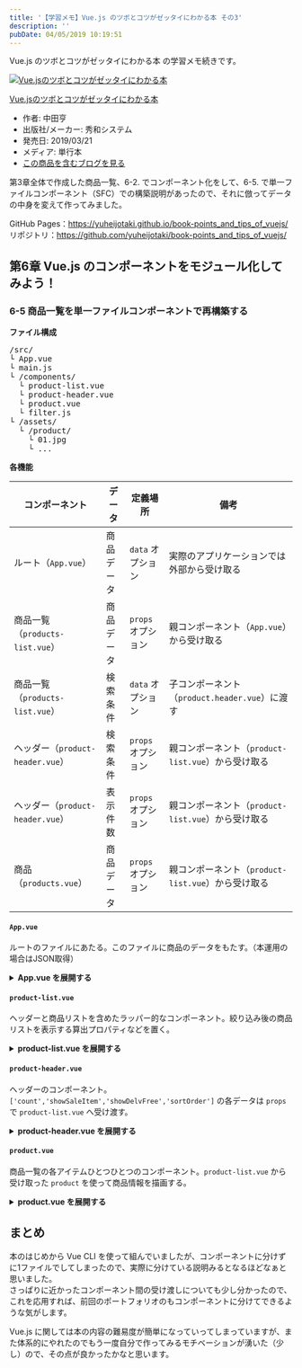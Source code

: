 ```yaml
---
title: '【学習メモ】Vue.js のツボとコツがゼッタイにわかる本 その3'
description: ''
pubDate: 04/05/2019 10:19:51
---
```


<p>Vue.js のツボとコツがゼッタイにわかる本 の学習メモ続きです。</p>

<p><div class="hatena-asin-detail"><a href="http://www.amazon.co.jp/exec/obidos/ASIN/4798056499/hatena-blog-22/"><img src="https://cdn-ak.f.st-hatena.com/images/fotolife/j/jotaki/20190726/20190726111922.jpg" class="hatena-asin-detail-image" alt="Vue.jsのツボとコツがゼッタイにわかる本" title="Vue.jsのツボとコツがゼッタイにわかる本"></a><div class="hatena-asin-detail-info"><p class="hatena-asin-detail-title"><a href="http://www.amazon.co.jp/exec/obidos/ASIN/4798056499/hatena-blog-22/">Vue.jsのツボとコツがゼッタイにわかる本</a></p><ul><li><span class="hatena-asin-detail-label">作者:</span> 中田亨</li><li><span class="hatena-asin-detail-label">出版社/メーカー:</span> 秀和システム</li><li><span class="hatena-asin-detail-label">発売日:</span> 2019/03/21</li><li><span class="hatena-asin-detail-label">メディア:</span> 単行本</li><li><a href="http://d.hatena.ne.jp/asin/4798056499/hatena-blog-22" target="_blank">この商品を含むブログを見る</a></li></ul></div><div class="hatena-asin-detail-foot"></div></div></p>

<p>第3章全体で作成した商品一覧、6-2. でコンポーネント化をして、6-5. で単一ファイルコンポーネント（SFC）での構築説明があったので、それに倣ってデータの中身を変えて作ってみました。</p>

<p>GitHub Pages：<a href="https://yuheijotaki.github.io/book-points_and_tips_of_vuejs/">https://yuheijotaki.github.io/book-points_and_tips_of_vuejs/</a><br/>
リポジトリ：<a href="https://github.com/yuheijotaki/book-points_and_tips_of_vuejs/">https://github.com/yuheijotaki/book-points_and_tips_of_vuejs/</a></p>

<h2>第6章 Vue.js のコンポーネントをモジュール化してみよう！</h2>

<h3>6-5 商品一覧を単一ファイルコンポーネントで再構築する</h3>

<p><strong>ファイル構成</strong></p>

<pre class="code" data-lang="" data-unlink>/src/
└ App.vue
└ main.js
└ /components/
  └ product-list.vue
  └ product-header.vue
  └ product.vue
  └ filter.js
└ /assets/
  └ /product/
    └ 01.jpg
    └ ...</pre>

<p><strong>各機能</strong></p>

<table>
<thead>
<tr>
<th> コンポーネント                   </th>
<th> データ     </th>
<th> 定義場所           </th>
<th> 備考                                               </th>
</tr>
</thead>
<tbody>
<tr>
<td> ルート（<code>App.vue</code>）              </td>
<td> 商品データ </td>
<td> <code>data</code> オプション  </td>
<td> 実際のアプリケーションでは外部から受け取る         </td>
</tr>
<tr>
<td> 商品一覧（<code>products-list.vue</code>）  </td>
<td> 商品データ </td>
<td> <code>props</code> オプション </td>
<td> 親コンポーネント（<code>App.vue</code>）から受け取る          </td>
</tr>
<tr>
<td> 商品一覧（<code>products-list.vue</code>）  </td>
<td> 検索条件   </td>
<td> <code>data</code> オプション  </td>
<td> 子コンポーネント（<code>product.header.vue</code>）に渡す     </td>
</tr>
<tr>
<td> ヘッダー（<code>product-header.vue</code>） </td>
<td> 検索条件   </td>
<td> <code>props</code> オプション </td>
<td> 親コンポーネント（<code>product-list.vue</code>）から受け取る </td>
</tr>
<tr>
<td> ヘッダー（<code>product-header.vue</code>） </td>
<td> 表示件数   </td>
<td> <code>props</code> オプション </td>
<td> 親コンポーネント（<code>product-list.vue</code>）から受け取る </td>
</tr>
<tr>
<td> 商品（<code>products.vue</code>）           </td>
<td> 商品データ </td>
<td> <code>props</code> オプション </td>
<td> 親コンポーネント（<code>product-list.vue</code>）から受け取る </td>
</tr>
</tbody>
</table>

<h4><code>App.vue</code></h4>

<p>ルートのファイルにあたる。このファイルに商品のデータをもたす。（本運用の場合はJSON取得）</p>

<p><details><summary><strong>App.vue を展開する</strong></summary><div></p>

<pre class="code lang-html" data-lang="html" data-unlink><span class="synIdentifier">&lt;</span>template<span class="synIdentifier">&gt;</span>
  <span class="synIdentifier">&lt;</span><span class="synStatement">div</span><span class="synIdentifier"> </span><span class="synType">id</span><span class="synIdentifier">=</span><span class="synConstant">&quot;app&quot;</span><span class="synIdentifier">&gt;</span>
    <span class="synIdentifier">&lt;</span>product-list<span class="synIdentifier"> v-bind:products=</span><span class="synConstant">&quot;products&quot;</span><span class="synIdentifier">&gt;&lt;/</span>product-list<span class="synIdentifier">&gt;</span>
  <span class="synIdentifier">&lt;/</span><span class="synStatement">div</span><span class="synIdentifier">&gt;</span>
<span class="synIdentifier">&lt;/</span>template<span class="synIdentifier">&gt;</span>

<span class="synIdentifier">&lt;</span><span class="synStatement">script</span><span class="synIdentifier">&gt;</span>
<span class="synStatement">import</span><span class="synSpecial"> productList from </span><span class="synConstant">'./components/product-list.vue'</span><span class="synSpecial">;</span>

<span class="synStatement">export</span><span class="synSpecial"> </span><span class="synStatement">default</span><span class="synSpecial"> </span><span class="synIdentifier">{</span>
<span class="synSpecial">  name: </span><span class="synConstant">'App'</span><span class="synSpecial">,</span>
<span class="synSpecial">  components: </span><span class="synIdentifier">{</span>
<span class="synSpecial">    </span><span class="synConstant">'product-list'</span><span class="synSpecial">: productList</span>
<span class="synSpecial">  </span><span class="synIdentifier">}</span><span class="synSpecial">,</span>
<span class="synSpecial">  data: </span><span class="synIdentifier">function</span><span class="synSpecial"> </span>()<span class="synSpecial"> </span><span class="synIdentifier">{</span>
<span class="synSpecial">    </span><span class="synStatement">return</span><span class="synSpecial"> </span><span class="synIdentifier">{</span>
<span class="synSpecial">      </span><span class="synComment">// 商品リスト</span>
<span class="synSpecial">      products: </span><span class="synIdentifier">[</span>
<span class="synSpecial">        </span><span class="synIdentifier">{</span>
<span class="synSpecial">          id: </span><span class="synConstant">'01'</span><span class="synSpecial">,</span>
<span class="synSpecial">          name: </span><span class="synConstant">'紫いものビスケット'</span><span class="synSpecial">,</span>
<span class="synSpecial">          price: </span>1580<span class="synSpecial">,</span>
<span class="synSpecial">          image: require</span>(<span class="synConstant">&quot;./assets/product/01.jpg&quot;</span>)<span class="synSpecial">,</span>
<span class="synSpecial">          delv: </span>0<span class="synSpecial">,</span>
<span class="synSpecial">          isSale: </span><span class="synConstant">true</span>
<span class="synSpecial">        </span><span class="synIdentifier">}</span><span class="synSpecial">,</span>
<span class="synSpecial">        </span><span class="synIdentifier">{</span>
<span class="synSpecial">          id: </span><span class="synConstant">'02'</span><span class="synSpecial">,</span>
<span class="synSpecial">           ...</span>
</pre>

<p></div></details></p>

<h4><code>product-list.vue</code></h4>

<p>ヘッダーと商品リストを含めたラッパー的なコンポーネント。絞り込み後の商品リストを表示する算出プロパティなどを置く。</p>

<p><details><summary><strong>product-list.vue を展開する</strong></summary><div></p>

<pre class="code lang-html" data-lang="html" data-unlink><span class="synIdentifier">&lt;</span>template<span class="synIdentifier">&gt;</span>
  <span class="synIdentifier">&lt;</span><span class="synStatement">div</span><span class="synIdentifier"> </span><span class="synType">class</span><span class="synIdentifier">=</span><span class="synConstant">&quot;wrapper&quot;</span><span class="synIdentifier">&gt;</span>
    <span class="synIdentifier">&lt;</span>product-header
<span class="synIdentifier">      v-bind:count=</span><span class="synConstant">&quot;filteredList.length&quot;</span>
<span class="synIdentifier">      v-bind:showSaleItem=</span><span class="synConstant">&quot;showSaleItem&quot;</span>
<span class="synIdentifier">      v-bind:showDelvFree=</span><span class="synConstant">&quot;showDelvFree&quot;</span>
<span class="synIdentifier">      v-bind:sortOrder=</span><span class="synConstant">&quot;sortOrder&quot;</span>
<span class="synIdentifier">      v-on:showSaleItemChanged=</span><span class="synConstant">&quot;showSaleItem=!showSaleItem&quot;</span>
<span class="synIdentifier">      v-on:showDelvFreeChanged=</span><span class="synConstant">&quot;showDelvFree=!showDelvFree&quot;</span>
<span class="synIdentifier">      v-on:sortOrderChanged=</span><span class="synConstant">&quot;sortOrderChanged&quot;</span><span class="synIdentifier">&gt;</span>
    <span class="synIdentifier">&lt;/</span>product-header<span class="synIdentifier">&gt;</span>
    <span class="synIdentifier">&lt;</span><span class="synStatement">div</span><span class="synIdentifier"> </span><span class="synType">class</span><span class="synIdentifier">=</span><span class="synConstant">&quot;list&quot;</span><span class="synIdentifier">&gt;</span>
      <span class="synIdentifier">&lt;</span>product
<span class="synIdentifier">        v-</span><span class="synType">for</span><span class="synIdentifier">=</span><span class="synConstant">&quot;product in filteredList&quot;</span>
<span class="synIdentifier">        v-bind:product=</span><span class="synConstant">&quot;product&quot;</span>
<span class="synIdentifier">        v-bind:key=</span><span class="synConstant">&quot;product.id&quot;</span><span class="synIdentifier">&gt;</span>
      <span class="synIdentifier">&lt;/</span>product<span class="synIdentifier">&gt;</span>
    <span class="synIdentifier">&lt;/</span><span class="synStatement">div</span><span class="synIdentifier">&gt;</span>
  <span class="synIdentifier">&lt;/</span><span class="synStatement">div</span><span class="synIdentifier">&gt;</span>
<span class="synIdentifier">&lt;/</span>template<span class="synIdentifier">&gt;</span>

<span class="synIdentifier">&lt;</span><span class="synStatement">script</span><span class="synIdentifier">&gt;</span>
<span class="synSpecial">  ...</span>
</pre>

<p></div></details></p>

<h4><code>product-header.vue</code></h4>

<p>ヘッダーのコンポーネント。<br/>
<code>['count','showSaleItem','showDelvFree','sortOrder']</code> の各データは <code>props</code> で <code>product-list.vue</code> へ受け渡す。</p>

<p><details><summary><strong>product-header.vue を展開する</strong></summary><div></p>

<pre class="code lang-html" data-lang="html" data-unlink><span class="synIdentifier">&lt;</span>template<span class="synIdentifier">&gt;</span>
  <span class="synIdentifier">&lt;</span>header<span class="synIdentifier">&gt;</span>
    <span class="synIdentifier">&lt;</span><span class="synStatement">div</span><span class="synIdentifier"> </span><span class="synType">class</span><span class="synIdentifier">=</span><span class="synConstant">&quot;result&quot;</span><span class="synIdentifier">&gt;</span>
      検索結果：<span class="synIdentifier">&lt;</span><span class="synStatement">span</span><span class="synIdentifier"> </span><span class="synType">class</span><span class="synIdentifier">=</span><span class="synConstant">&quot;count&quot;</span><span class="synIdentifier">&gt;</span>{{count}}<span class="synIdentifier">&lt;/</span><span class="synStatement">span</span><span class="synIdentifier">&gt;</span> 件
    <span class="synIdentifier">&lt;/</span><span class="synStatement">div</span><span class="synIdentifier">&gt;</span>
    <span class="synIdentifier">&lt;</span><span class="synStatement">div</span><span class="synIdentifier"> </span><span class="synType">class</span><span class="synIdentifier">=</span><span class="synConstant">&quot;condition&quot;</span><span class="synIdentifier">&gt;</span>
      <span class="synIdentifier">&lt;</span><span class="synStatement">div</span><span class="synIdentifier"> </span><span class="synType">class</span><span class="synIdentifier">=</span><span class="synConstant">&quot;target&quot;</span><span class="synIdentifier">&gt;</span>
        <span class="synIdentifier">&lt;</span><span class="synStatement">label</span><span class="synIdentifier">&gt;</span>
          <span class="synIdentifier">&lt;</span><span class="synStatement">input</span><span class="synIdentifier"> </span><span class="synType">type</span><span class="synIdentifier">=</span><span class="synConstant">&quot;checkbox&quot;</span>
<span class="synIdentifier">            v-bind:</span><span class="synType">checked</span><span class="synIdentifier">=</span><span class="synConstant">&quot;showSaleItem&quot;</span>
<span class="synIdentifier">            v-on:change=</span><span class="synConstant">&quot;$emit('showSaleItemChanged')&quot;</span>
<span class="synIdentifier">          &gt;</span> セール対象 <span class="synIdentifier">&lt;</span><span class="synStatement">code</span><span class="synIdentifier">&gt;</span>{{showSaleItem}}<span class="synIdentifier">&lt;/</span><span class="synStatement">code</span><span class="synIdentifier">&gt;&lt;/</span><span class="synStatement">label</span><span class="synIdentifier">&gt;</span>
        <span class="synIdentifier">&lt;</span><span class="synStatement">label</span><span class="synIdentifier">&gt;</span>
          <span class="synIdentifier">&lt;</span><span class="synStatement">input</span><span class="synIdentifier"> </span><span class="synType">type</span><span class="synIdentifier">=</span><span class="synConstant">&quot;checkbox&quot;</span>
<span class="synIdentifier">            v-bind:</span><span class="synType">checked</span><span class="synIdentifier">=</span><span class="synConstant">&quot;showDelvFree&quot;</span>
<span class="synIdentifier">            v-on:change=</span><span class="synConstant">&quot;$emit('showDelvFreeChanged')&quot;</span>
<span class="synIdentifier">          &gt;</span> 送料無料 <span class="synIdentifier">&lt;</span><span class="synStatement">code</span><span class="synIdentifier">&gt;</span>{{showDelvFree}}<span class="synIdentifier">&lt;/</span><span class="synStatement">code</span><span class="synIdentifier">&gt;&lt;/</span><span class="synStatement">label</span><span class="synIdentifier">&gt;</span>
      <span class="synIdentifier">&lt;/</span><span class="synStatement">div</span><span class="synIdentifier">&gt;</span>
      <span class="synIdentifier">&lt;</span><span class="synStatement">div</span><span class="synIdentifier"> </span><span class="synType">class</span><span class="synIdentifier">=</span><span class="synConstant">&quot;sort&quot;</span><span class="synIdentifier">&gt;</span>
        <span class="synIdentifier">&lt;</span><span class="synStatement">label</span><span class="synIdentifier"> </span><span class="synType">for</span><span class="synIdentifier">=</span><span class="synConstant">&quot;sort&quot;</span><span class="synIdentifier">&gt;</span>並び替え <span class="synIdentifier">&lt;</span><span class="synStatement">code</span><span class="synIdentifier">&gt;</span>{{sortOrder}}<span class="synIdentifier">&lt;/</span><span class="synStatement">code</span><span class="synIdentifier">&gt;&lt;/</span><span class="synStatement">label</span><span class="synIdentifier">&gt;</span>
        <span class="synIdentifier">&lt;</span><span class="synStatement">select</span><span class="synIdentifier"> </span><span class="synType">id</span><span class="synIdentifier">=</span><span class="synConstant">&quot;sort&quot;</span>
<span class="synIdentifier">          v-bind:</span><span class="synType">value</span><span class="synIdentifier">=</span><span class="synConstant">&quot;sortOrder&quot;</span>
<span class="synIdentifier">          v-on:change=</span><span class="synConstant">&quot;$emit('sortOrderChanged',parseInt($event.target.value))&quot;</span>
<span class="synIdentifier">        &gt;</span>
          <span class="synIdentifier">&lt;</span><span class="synStatement">option</span><span class="synIdentifier"> </span><span class="synType">value</span><span class="synIdentifier">=</span><span class="synConstant">&quot;1&quot;</span><span class="synIdentifier">&gt;</span>標準<span class="synIdentifier">&lt;/</span><span class="synStatement">option</span><span class="synIdentifier">&gt;</span>
          <span class="synIdentifier">&lt;</span><span class="synStatement">option</span><span class="synIdentifier"> </span><span class="synType">value</span><span class="synIdentifier">=</span><span class="synConstant">&quot;2&quot;</span><span class="synIdentifier">&gt;</span>価格が安い順<span class="synIdentifier">&lt;/</span><span class="synStatement">option</span><span class="synIdentifier">&gt;</span>
        <span class="synIdentifier">&lt;/</span><span class="synStatement">select</span><span class="synIdentifier">&gt;</span>
      <span class="synIdentifier">&lt;/</span><span class="synStatement">div</span><span class="synIdentifier">&gt;</span>
    <span class="synIdentifier">&lt;/</span><span class="synStatement">div</span><span class="synIdentifier">&gt;</span>
  <span class="synIdentifier">&lt;/</span>header<span class="synIdentifier">&gt;</span>
<span class="synIdentifier">&lt;/</span>template<span class="synIdentifier">&gt;</span>

<span class="synIdentifier">&lt;</span><span class="synStatement">script</span><span class="synIdentifier">&gt;</span>
<span class="synStatement">export</span><span class="synSpecial"> </span><span class="synStatement">default</span><span class="synSpecial"> </span><span class="synIdentifier">{</span>
<span class="synSpecial">  name: </span><span class="synConstant">'productHeader'</span><span class="synSpecial">,</span>
<span class="synSpecial">  props: </span><span class="synIdentifier">[</span><span class="synConstant">'count'</span><span class="synSpecial">,</span><span class="synConstant">'showSaleItem'</span><span class="synSpecial">,</span><span class="synConstant">'showDelvFree'</span><span class="synSpecial">,</span><span class="synConstant">'sortOrder'</span><span class="synIdentifier">]</span>
<span class="synIdentifier">}</span>
<span class="synIdentifier">&lt;/</span><span class="synStatement">script</span><span class="synIdentifier">&gt;</span>

...
</pre>

<p></div></details></p>

<h4><code>product.vue</code></h4>

<p>商品一覧の各アイテムひとつひとつのコンポーネント。<code>product-list.vue</code> から受け取った <code>product</code> を使って商品情報を描画する。</p>

<p><details><summary><strong>product.vue を展開する</strong></summary><div></p>

<pre class="code lang-html" data-lang="html" data-unlink><span class="synIdentifier">&lt;</span>template<span class="synIdentifier">&gt;</span>
  <span class="synIdentifier">&lt;</span><span class="synStatement">div</span><span class="synIdentifier"> </span><span class="synType">class</span><span class="synIdentifier">=</span><span class="synConstant">&quot;item&quot;</span><span class="synIdentifier">&gt;</span>
    <span class="synIdentifier">&lt;</span><span class="synStatement">ul</span><span class="synIdentifier"> </span><span class="synType">class</span><span class="synIdentifier">=</span><span class="synConstant">&quot;icon&quot;</span><span class="synIdentifier">&gt;</span>
      <span class="synIdentifier">&lt;</span>template<span class="synIdentifier"> v-if=</span><span class="synConstant">&quot;product.isSale&quot;</span><span class="synIdentifier">&gt;</span>
        <span class="synIdentifier">&lt;</span><span class="synStatement">li</span><span class="synIdentifier"> </span><span class="synType">class</span><span class="synIdentifier">=</span><span class="synConstant">&quot;sale&quot;</span><span class="synIdentifier">&gt;&lt;</span><span class="synStatement">span</span><span class="synIdentifier">&gt;</span>SALE<span class="synIdentifier">&lt;/</span><span class="synStatement">span</span><span class="synIdentifier">&gt;&lt;/</span><span class="synStatement">li</span><span class="synIdentifier">&gt;</span>
      <span class="synIdentifier">&lt;/</span>template<span class="synIdentifier">&gt;</span>
      <span class="synIdentifier">&lt;</span>template<span class="synIdentifier"> v-if=</span><span class="synConstant">&quot;product.delv == 0&quot;</span><span class="synIdentifier">&gt;</span>
        <span class="synIdentifier">&lt;</span><span class="synStatement">li</span><span class="synIdentifier"> </span><span class="synType">class</span><span class="synIdentifier">=</span><span class="synConstant">&quot;delv&quot;</span><span class="synIdentifier">&gt;&lt;</span><span class="synStatement">span</span><span class="synIdentifier">&gt;</span>送料無料<span class="synIdentifier">&lt;/</span><span class="synStatement">span</span><span class="synIdentifier">&gt;&lt;/</span><span class="synStatement">li</span><span class="synIdentifier">&gt;</span>
      <span class="synIdentifier">&lt;/</span>template<span class="synIdentifier">&gt;</span>
      <span class="synIdentifier">&lt;</span>template<span class="synIdentifier"> v-else&gt;</span>
        <span class="synIdentifier">&lt;</span><span class="synStatement">li</span><span class="synIdentifier"> </span><span class="synType">class</span><span class="synIdentifier">=</span><span class="synConstant">&quot;delv&quot;</span><span class="synIdentifier">&gt;&lt;</span><span class="synStatement">span</span><span class="synIdentifier">&gt;</span>送料 ¥{{product.delv | number_format}}<span class="synIdentifier">&lt;/</span><span class="synStatement">span</span><span class="synIdentifier">&gt;&lt;/</span><span class="synStatement">li</span><span class="synIdentifier">&gt;</span>
      <span class="synIdentifier">&lt;/</span>template<span class="synIdentifier">&gt;</span>
    <span class="synIdentifier">&lt;/</span><span class="synStatement">ul</span><span class="synIdentifier">&gt;</span>
    <span class="synIdentifier">&lt;</span>figure<span class="synIdentifier">&gt;</span>
      <span class="synIdentifier">&lt;</span><span class="synStatement">img</span><span class="synIdentifier"> v-bind:</span><span class="synType">src</span><span class="synIdentifier">=</span><span class="synConstant">&quot;product.image&quot;</span><span class="synIdentifier">&gt;</span>
    <span class="synIdentifier">&lt;/</span>figure<span class="synIdentifier">&gt;</span>
    <span class="synIdentifier">&lt;</span><span class="synStatement">div</span><span class="synIdentifier"> </span><span class="synType">class</span><span class="synIdentifier">=</span><span class="synConstant">&quot;meta&quot;</span><span class="synIdentifier">&gt;</span>
      <span class="synIdentifier">&lt;</span><span class="synStatement">h2</span><span class="synIdentifier"> v-html=</span><span class="synConstant">&quot;product.name&quot;</span><span class="synIdentifier">&gt;&lt;/</span><span class="synStatement">h2</span><span class="synIdentifier">&gt;</span>
      <span class="synIdentifier">&lt;</span><span class="synStatement">h3</span><span class="synIdentifier">&gt;</span>¥{{product.price | number_format}}<span class="synIdentifier">&lt;/</span><span class="synStatement">h3</span><span class="synIdentifier">&gt;</span>
    <span class="synIdentifier">&lt;/</span><span class="synStatement">div</span><span class="synIdentifier">&gt;</span>
  <span class="synIdentifier">&lt;/</span><span class="synStatement">div</span><span class="synIdentifier">&gt;</span>
<span class="synIdentifier">&lt;/</span>template<span class="synIdentifier">&gt;</span>

<span class="synIdentifier">&lt;</span><span class="synStatement">script</span><span class="synIdentifier">&gt;</span>
<span class="synStatement">import</span><span class="synSpecial"> </span><span class="synConstant">'./filter.js'</span><span class="synSpecial">;</span>

<span class="synStatement">export</span><span class="synSpecial"> </span><span class="synStatement">default</span><span class="synSpecial"> </span><span class="synIdentifier">{</span>
<span class="synSpecial">  name: </span><span class="synConstant">'product'</span><span class="synSpecial">,</span>
<span class="synSpecial">  props: </span><span class="synIdentifier">[</span><span class="synConstant">'product'</span><span class="synIdentifier">]</span>
<span class="synIdentifier">}</span>
<span class="synIdentifier">&lt;/</span><span class="synStatement">script</span><span class="synIdentifier">&gt;</span>

...
</pre>

<p></div></details></p>

<h2>まとめ</h2>

<p>本のはじめから Vue CLI を使って組んでいましたが、コンポーネントに分けずに1ファイルでしてしまったので、実際に分けている説明みるとなるほどなぁと思いました。<br/>
さっぱりに近かったコンポーネント間の受け渡しについても少し分かったので、これを応用すれば、前回のポートフォリオのもコンポーネントに分けてできるような気がします。</p>

<p>Vue.js に関しては本の内容の難易度が簡単になっていってしまっていますが、また体系的にやれたのでもう一度自分で作ってみるモチベーションが湧いた（少し）ので、その点が良かったかなと思います。</p>
